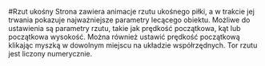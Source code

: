 #Rzut ukośny
Strona zawiera animacje rzutu ukośnego piłki, a w trakcie jej trwania pokazuje najważniejsze parametry lecącego obiektu. Możliwe do ustawienia są parametry rzutu, takie jak prędkość początkowa, kąt lub początkowa wysokość. Można również ustawić prędkość początkową klikając myszką w dowolnym miejscu na układzie współrzędnych. Tor rzutu jest liczony numerycznie.
